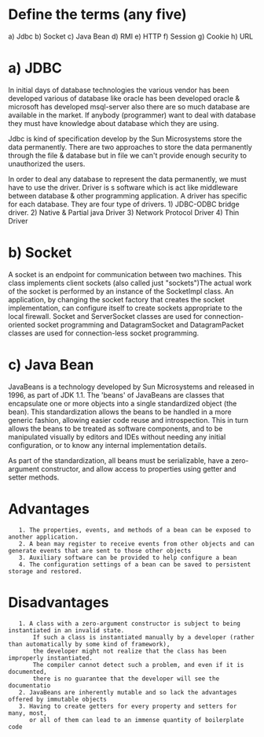 # Define the terms (any five)
   a) Jdbc
   b) Socket
   c) Java Bean
   d) RMI
   e) HTTP
   f) Session
   g) Cookie
   h) URL
# a) JDBC
   In initial days of database technologies the various vendor has been developed various of database like oracle has been developed oracle & microsoft has developed msql-server also there are so much database are available in the market.
   If anybody (programmer) want to deal with database they must have knowledge about database which they are using. 
 
   Jdbc is kind of specification develop by the Sun Microsystems store the data permanently. There are two approaches to store the data permanently through the file & database but in file we can't provide enough security to unauthorized the users.
 
   In order to deal any database to represent the data permanently, we must have to use the driver. Driver is s software which is act like middleware between database & other programming application. A driver has specific for each database.
   They are four type of drivers.
        1) JDBC-ODBC bridge driver.
        2) Native & Partial java Driver
        3) Network Protocol Driver 
        4) Thin Driver 

# b) Socket
   A socket is an endpoint for communication between two machines. This class implements client sockets (also called just "sockets")The actual work of the socket is performed by an instance of the SocketImpl class. An application, by changing the socket factory that creates the socket implementation, can configure itself to create sockets appropriate to the local firewall.
   Socket and ServerSocket classes are used for connection-oriented socket programming and DatagramSocket and DatagramPacket classes are used for connection-less socket programming. 

# c) Java Bean
   JavaBeans is a technology developed by Sun Microsystems and released in 1996, as part of JDK 1.1.
   The 'beans' of JavaBeans are classes that encapsulate one or more objects into a single standardized object (the bean). This standardization allows the beans to be handled in a more generic fashion, allowing easier code reuse and introspection. This in turn allows the beans to be treated as software components, and to be manipulated visually by editors and IDEs without needing any initial configuration, or to know any internal implementation details.

   As part of the standardization, all beans must be serializable, have a zero-argument constructor, and allow access to properties using getter and setter methods.
   # Advantages
       1. The properties, events, and methods of a bean can be exposed to another application.
       2. A bean may register to receive events from other objects and can generate events that are sent to those other objects
       3. Auxiliary software can be provided to help configure a bean
       4. The configuration settings of a bean can be saved to persistent storage and restored.

  # Disadvantages
       1. A class with a zero-argument constructor is subject to being instantiated in an invalid state. 
           If such a class is instantiated manually by a developer (rather than automatically by some kind of framework), 
           the developer might not realize that the class has been improperly instantiated. 
           The compiler cannot detect such a problem, and even if it is documented,
           there is no guarantee that the developer will see the documentatio
       2. JavaBeans are inherently mutable and so lack the advantages offered by immutable objects
       3. Having to create getters for every property and setters for many, most, 
          or all of them can lead to an immense quantity of boilerplate code
  



   



   